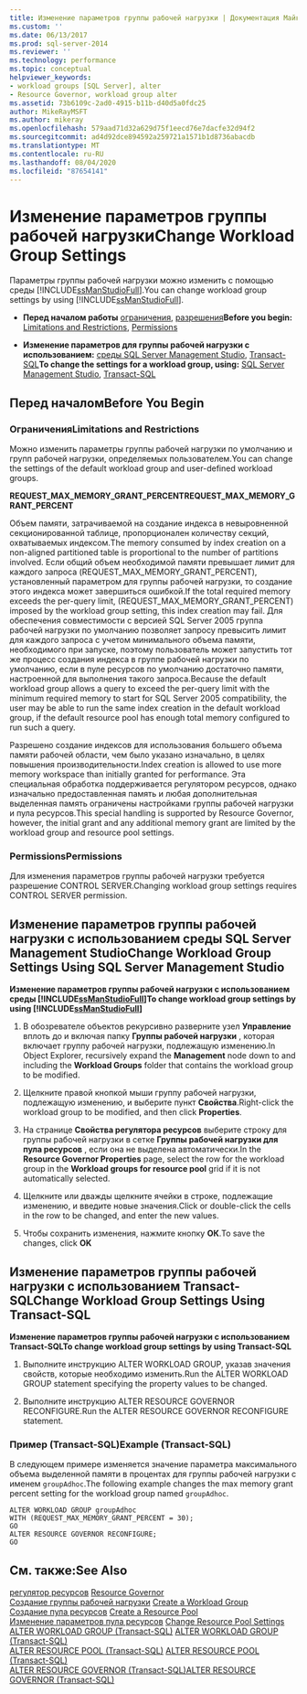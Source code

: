 ```yaml
---
title: Изменение параметров группы рабочей нагрузки | Документация Майкрософт
ms.custom: ''
ms.date: 06/13/2017
ms.prod: sql-server-2014
ms.reviewer: ''
ms.technology: performance
ms.topic: conceptual
helpviewer_keywords:
- workload groups [SQL Server], alter
- Resource Governor, workload group alter
ms.assetid: 73b6109c-2ad0-4915-b11b-d40d5a0fdc25
author: MikeRayMSFT
ms.author: mikeray
ms.openlocfilehash: 579aad71d32a629d75f1eecd76e7dacfe32d94f2
ms.sourcegitcommit: ad4d92dce894592a259721a1571b1d8736abacdb
ms.translationtype: MT
ms.contentlocale: ru-RU
ms.lasthandoff: 08/04/2020
ms.locfileid: "87654141"
---
```

# <a name="change-workload-group-settings"></a><span data-ttu-id="ac6eb-102">Изменение параметров группы рабочей нагрузки</span><span class="sxs-lookup"><span data-stu-id="ac6eb-102">Change Workload Group Settings</span></span>
  <span data-ttu-id="ac6eb-103">Параметры группы рабочей нагрузки можно изменить с помощью среды [!INCLUDE[ssManStudioFull](../../includes/ssmanstudiofull-md.md)].</span><span class="sxs-lookup"><span data-stu-id="ac6eb-103">You can change workload group settings by using [!INCLUDE[ssManStudioFull](../../includes/ssmanstudiofull-md.md)].</span></span>  
  
-   <span data-ttu-id="ac6eb-104">**Перед началом работы**  [ограничения](#LimitationsRestrictions), [разрешения](#Permissions)</span><span class="sxs-lookup"><span data-stu-id="ac6eb-104">**Before you begin:**  [Limitations and Restrictions](#LimitationsRestrictions), [Permissions](#Permissions)</span></span>  
  
-   <span data-ttu-id="ac6eb-105">**Изменение параметров для группы рабочей нагрузки с использованием:**  [среды SQL Server Management Studio](#ChgWGProp), [Transact-SQL](#ChgWGTSQL)</span><span class="sxs-lookup"><span data-stu-id="ac6eb-105">**To change the settings for a workload group, using:**  [SQL Server Management Studio](#ChgWGProp), [Transact-SQL](#ChgWGTSQL)</span></span>  
  
## <a name="before-you-begin"></a><span data-ttu-id="ac6eb-106">Перед началом</span><span class="sxs-lookup"><span data-stu-id="ac6eb-106">Before You Begin</span></span>  
  
###  <a name="limitations-and-restrictions"></a><a name="LimitationsRestrictions"></a> <span data-ttu-id="ac6eb-107">Ограничения</span><span class="sxs-lookup"><span data-stu-id="ac6eb-107">Limitations and Restrictions</span></span>  
 <span data-ttu-id="ac6eb-108">Можно изменить параметры группы рабочей нагрузки по умолчанию и групп рабочей нагрузки, определяемых пользователем.</span><span class="sxs-lookup"><span data-stu-id="ac6eb-108">You can change the settings of the default workload group and user-defined workload groups.</span></span>  
  
 <span data-ttu-id="ac6eb-109">**REQUEST_MAX_MEMORY_GRANT_PERCENT**</span><span class="sxs-lookup"><span data-stu-id="ac6eb-109">**REQUEST_MAX_MEMORY_GRANT_PERCENT**</span></span>  
  
 <span data-ttu-id="ac6eb-110">Объем памяти, затрачиваемой на создание индекса в невыровненной секционированной таблице, пропорционален количеству секций, охватываемых индексом.</span><span class="sxs-lookup"><span data-stu-id="ac6eb-110">The memory consumed by index creation on a non-aligned partitioned table is proportional to the number of partitions involved.</span></span> <span data-ttu-id="ac6eb-111">Если общий объем необходимой памяти превышает лимит для каждого запроса (REQUEST_MAX_MEMORY_GRANT_PERCENT), установленный параметром для группы рабочей нагрузки, то создание этого индекса может завершиться ошибкой.</span><span class="sxs-lookup"><span data-stu-id="ac6eb-111">If the total required memory exceeds the per-query limit, (REQUEST_MAX_MEMORY_GRANT_PERCENT) imposed by the workload group setting, this index creation may fail.</span></span> <span data-ttu-id="ac6eb-112">Для обеспечения совместимости с версией SQL Server 2005 группа рабочей нагрузки по умолчанию позволяет запросу превысить лимит для каждого запроса с учетом минимального объема памяти, необходимого при запуске, поэтому пользователь может запустить тот же процесс создания индекса в группе рабочей нагрузки по умолчанию, если в пуле ресурсов по умолчанию достаточно памяти, настроенной для выполнения такого запроса.</span><span class="sxs-lookup"><span data-stu-id="ac6eb-112">Because the default workload group allows a query to exceed the per-query limit with the minimum required memory to start for SQL Server 2005 compatibility, the user may be able to run the same index creation in the default workload group, if the default resource pool has enough total memory configured to run such a query.</span></span>  
  
 <span data-ttu-id="ac6eb-113">Разрешено создание индексов для использования большего объема памяти рабочей области, чем было указано изначально, в целях повышения производительности.</span><span class="sxs-lookup"><span data-stu-id="ac6eb-113">Index creation is allowed to use more memory workspace than initially granted for performance.</span></span> <span data-ttu-id="ac6eb-114">Эта специальная обработка поддерживается регулятором ресурсов, однако изначально предоставленная память и любая дополнительная выделенная память ограничены настройками группы рабочей нагрузки и пула ресурсов.</span><span class="sxs-lookup"><span data-stu-id="ac6eb-114">This special handling is supported by Resource Governor, however, the initial grant and any additional memory grant are limited by the workload group and resource pool settings.</span></span>  
  
###  <a name="permissions"></a><a name="Permissions"></a> <span data-ttu-id="ac6eb-115">Permissions</span><span class="sxs-lookup"><span data-stu-id="ac6eb-115">Permissions</span></span>  
 <span data-ttu-id="ac6eb-116">Для изменения параметров группы рабочей нагрузки требуется разрешение CONTROL SERVER.</span><span class="sxs-lookup"><span data-stu-id="ac6eb-116">Changing workload group settings requires CONTROL SERVER permission.</span></span>  
  
##  <a name="change-workload-group-settings-using-sql-server-management-studio"></a><a name="ChgWGProp"></a> <span data-ttu-id="ac6eb-117">Изменение параметров группы рабочей нагрузки с использованием среды SQL Server Management Studio</span><span class="sxs-lookup"><span data-stu-id="ac6eb-117">Change Workload Group Settings Using SQL Server Management Studio</span></span>  
 <span data-ttu-id="ac6eb-118">**Изменение параметров группы рабочей нагрузки с использованием среды [!INCLUDE[ssManStudioFull](../../includes/ssmanstudiofull-md.md)]**</span><span class="sxs-lookup"><span data-stu-id="ac6eb-118">**To change workload group settings by using [!INCLUDE[ssManStudioFull](../../includes/ssmanstudiofull-md.md)]**</span></span>  
  
1.  <span data-ttu-id="ac6eb-119">В обозревателе объектов рекурсивно разверните узел **Управление** вплоть до и включая папку **Группы рабочей нагрузки** , которая включает группу рабочей нагрузки, подлежащую изменению.</span><span class="sxs-lookup"><span data-stu-id="ac6eb-119">In Object Explorer, recursively expand the **Management** node down to and including the **Workload Groups** folder that contains the workload group to be modified.</span></span>  
  
2.  <span data-ttu-id="ac6eb-120">Щелкните правой кнопкой мыши группу рабочей нагрузки, подлежащую изменению, и выберите пункт **Свойства**.</span><span class="sxs-lookup"><span data-stu-id="ac6eb-120">Right-click the workload group to be modified, and then click **Properties**.</span></span>  
  
3.  <span data-ttu-id="ac6eb-121">На странице **Свойства регулятора ресурсов** выберите строку для группы рабочей нагрузки в сетке **Группы рабочей нагрузки для пула ресурсов** , если она не выделена автоматически.</span><span class="sxs-lookup"><span data-stu-id="ac6eb-121">In the **Resource Governor Properties** page, select the row for the workload group in the **Workload groups for resource pool** grid if it is not automatically selected.</span></span>  
  
4.  <span data-ttu-id="ac6eb-122">Щелкните или дважды щелкните ячейки в строке, подлежащие изменению, и введите новые значения.</span><span class="sxs-lookup"><span data-stu-id="ac6eb-122">Click or double-click the cells in the row to be changed, and enter the new values.</span></span>  
  
5.  <span data-ttu-id="ac6eb-123">Чтобы сохранить изменения, нажмите кнопку **ОК**.</span><span class="sxs-lookup"><span data-stu-id="ac6eb-123">To save the changes, click **OK**</span></span>  
  
##  <a name="change-workload-group-settings-using-transact-sql"></a><a name="ChgWGTSQL"></a> <span data-ttu-id="ac6eb-124">Изменение параметров группы рабочей нагрузки с использованием Transact-SQL</span><span class="sxs-lookup"><span data-stu-id="ac6eb-124">Change Workload Group Settings Using Transact-SQL</span></span>  
 <span data-ttu-id="ac6eb-125">**Изменение параметров группы рабочей нагрузки с использованием Transact-SQL**</span><span class="sxs-lookup"><span data-stu-id="ac6eb-125">**To change workload group settings by using Transact-SQL**</span></span>  
  
1.  <span data-ttu-id="ac6eb-126">Выполните инструкцию ALTER WORKLOAD GROUP, указав значения свойств, которые необходимо изменить.</span><span class="sxs-lookup"><span data-stu-id="ac6eb-126">Run the ALTER WORKLOAD GROUP statement specifying the property values to be changed.</span></span>  
  
2.  <span data-ttu-id="ac6eb-127">Выполните инструкцию ALTER RESOURCE GOVERNOR RECONFIGURE.</span><span class="sxs-lookup"><span data-stu-id="ac6eb-127">Run the ALTER RESOURCE GOVERNOR RECONFIGURE statement.</span></span>  
  
### <a name="example-transact-sql"></a><span data-ttu-id="ac6eb-128">Пример (Transact-SQL)</span><span class="sxs-lookup"><span data-stu-id="ac6eb-128">Example (Transact-SQL)</span></span>  
 <span data-ttu-id="ac6eb-129">В следующем примере изменяется значение параметра максимального объема выделенной памяти в процентах для группы рабочей нагрузки с именем `groupAdhoc`.</span><span class="sxs-lookup"><span data-stu-id="ac6eb-129">The following example changes the max memory grant percent setting for the workload group named `groupAdhoc`.</span></span>  
  
```  
ALTER WORKLOAD GROUP groupAdhoc  
WITH (REQUEST_MAX_MEMORY_GRANT_PERCENT = 30);  
GO  
ALTER RESOURCE GOVERNOR RECONFIGURE;  
GO  
```  
  
## <a name="see-also"></a><span data-ttu-id="ac6eb-130">См. также:</span><span class="sxs-lookup"><span data-stu-id="ac6eb-130">See Also</span></span>  
 <span data-ttu-id="ac6eb-131">[регулятор ресурсов](resource-governor.md) </span><span class="sxs-lookup"><span data-stu-id="ac6eb-131">[Resource Governor](resource-governor.md) </span></span>  
 <span data-ttu-id="ac6eb-132">[Создание группы рабочей нагрузки](create-a-workload-group.md) </span><span class="sxs-lookup"><span data-stu-id="ac6eb-132">[Create a Workload Group](create-a-workload-group.md) </span></span>  
 <span data-ttu-id="ac6eb-133">[Создание пула ресурсов](create-a-resource-pool.md) </span><span class="sxs-lookup"><span data-stu-id="ac6eb-133">[Create a Resource Pool](create-a-resource-pool.md) </span></span>  
 <span data-ttu-id="ac6eb-134">[Изменение параметров пула ресурсов](change-resource-pool-settings.md) </span><span class="sxs-lookup"><span data-stu-id="ac6eb-134">[Change Resource Pool Settings](change-resource-pool-settings.md) </span></span>  
 <span data-ttu-id="ac6eb-135">[ALTER WORKLOAD GROUP (Transact-SQL)](/sql/t-sql/statements/alter-workload-group-transact-sql) </span><span class="sxs-lookup"><span data-stu-id="ac6eb-135">[ALTER WORKLOAD GROUP &#40;Transact-SQL&#41;](/sql/t-sql/statements/alter-workload-group-transact-sql) </span></span>  
 <span data-ttu-id="ac6eb-136">[ALTER RESOURCE POOL (Transact-SQL)](/sql/t-sql/statements/alter-resource-pool-transact-sql) </span><span class="sxs-lookup"><span data-stu-id="ac6eb-136">[ALTER RESOURCE POOL &#40;Transact-SQL&#41;](/sql/t-sql/statements/alter-resource-pool-transact-sql) </span></span>  
 [<span data-ttu-id="ac6eb-137">ALTER RESOURCE GOVERNOR (Transact-SQL)</span><span class="sxs-lookup"><span data-stu-id="ac6eb-137">ALTER RESOURCE GOVERNOR &#40;Transact-SQL&#41;</span></span>](/sql/t-sql/statements/alter-resource-governor-transact-sql)  
  
  
